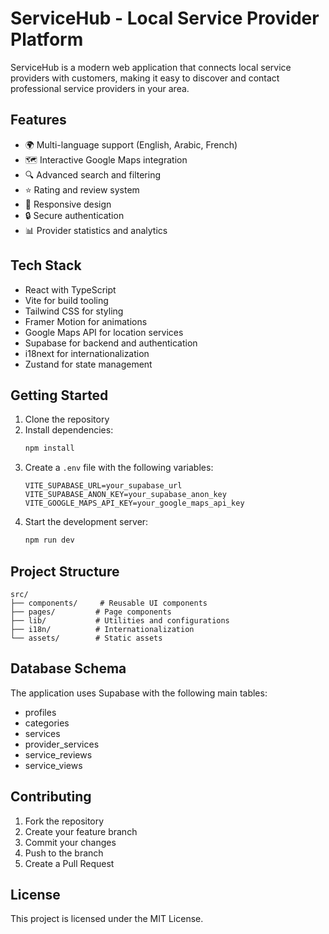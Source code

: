 # ServiceHub - Local Service Provider Platform

ServiceHub is a modern web application that connects local service providers with customers, making it easy to discover and contact professional service providers in your area.

## Features

- 🌍 Multi-language support (English, Arabic, French)
- 🗺️ Interactive Google Maps integration
- 🔍 Advanced search and filtering
- ⭐ Rating and review system
- 📱 Responsive design
- 🔒 Secure authentication
- 📊 Provider statistics and analytics

## Tech Stack

- React with TypeScript
- Vite for build tooling
- Tailwind CSS for styling
- Framer Motion for animations
- Google Maps API for location services
- Supabase for backend and authentication
- i18next for internationalization
- Zustand for state management

## Getting Started

1. Clone the repository
2. Install dependencies:
   ```bash
   npm install
   ```
3. Create a `.env` file with the following variables:
   ```
   VITE_SUPABASE_URL=your_supabase_url
   VITE_SUPABASE_ANON_KEY=your_supabase_anon_key
   VITE_GOOGLE_MAPS_API_KEY=your_google_maps_api_key
   ```
4. Start the development server:
   ```bash
   npm run dev
   ```

## Project Structure

```
src/
├── components/     # Reusable UI components
├── pages/         # Page components
├── lib/           # Utilities and configurations
├── i18n/          # Internationalization
└── assets/        # Static assets
```

## Database Schema

The application uses Supabase with the following main tables:
- profiles
- categories
- services
- provider_services
- service_reviews
- service_views

## Contributing

1. Fork the repository
2. Create your feature branch
3. Commit your changes
4. Push to the branch
5. Create a Pull Request

## License

This project is licensed under the MIT License.